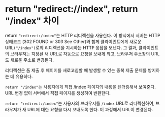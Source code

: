 # return "redirect://index", return "/index" 차이
return `"redirect:/index"`는 HTTP 리디렉션을 사용한다. 이 방식에서 서버는 HTTP 상태코드 (302 FOUND or 303 See Other)와 함께 클라이언트에게 새로운 URL`("/index")`로의 리디렉션을 지시하는 HTTP 응답을 보낸다. 그 결과, 클라이언트의 브라우저는 지정된 새 URL로 자동으로 요청을 보내게 되고, 브라우저 주소창의 URL도 새로운 주소로 변경된다.<br>

리디렉션은 폼 제출 후 페이지를 새로고침할 때 발생할 수 있는 중복 제출 문제를 방지하는 데 유용하다.<br>

`return "/index"`는 사용자에게 직접 /index 페이지의 내용을 렌더링해서 보여준다. URL 변경 없이 서버에서 직접 페이지를 생성하여 반환한다.<br>

`return "redirect:/index"`는 사용자의 브라우저를 `/index` URL로 리디렉션하여, 브라우저가 새 URL에 대한 요청을 다시 보내도록 한다. 이 과정에서 URL이 변경된다.